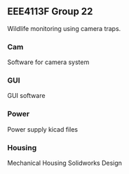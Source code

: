  ## EEE4113F Group 22 
 Wildlife monitoring using camera traps.

 ### Cam
 Software for camera system
 ### GUI
 GUI software
 ### Power
 Power supply kicad files
 ### Housing
Mechanical Housing Solidworks Design
